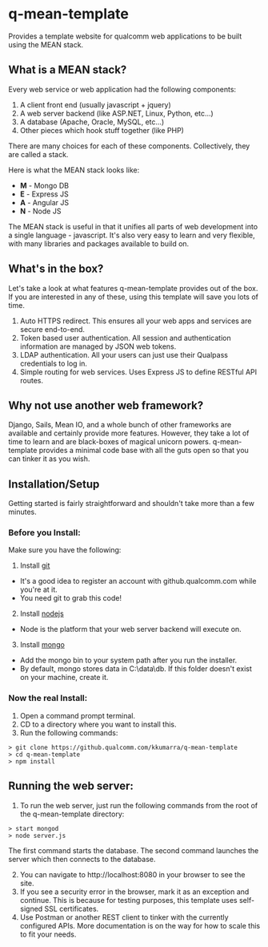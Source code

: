 # q-mean-template
Provides a template website for qualcomm web applications to be built using the MEAN stack.

## What is a MEAN stack?

Every web service or web application had the following components:

1. A client front end (usually javascript + jquery)
2. A web server backend (like ASP.NET, Linux, Python, etc...)
3. A database (Apache, Oracle, MySQL, etc...)
4. Other pieces which hook stuff together (like PHP)

There are many choices for each of these components. Collectively, they are called a stack.

Here is what the MEAN stack looks like:

* **M** - Mongo DB
* **E** - Express JS
* **A** - Angular JS
* **N** - Node JS

The MEAN stack is useful in that it unifies all parts of web development into a single language - javascript.
It's also very easy to learn and very flexible, with many libraries and packages available to build on.

## What's in the box?

Let's take a look at what features q-mean-template provides out of the box. 
If you are interested in any of these, using this template will save you lots of time.

1. Auto HTTPS redirect. This ensures all your web apps and services are secure end-to-end.
2. Token based user authentication. All session and authentication information are managed by JSON web tokens.
3. LDAP authentication. All your users can just use their Qualpass credentials to log in.
4. Simple routing for web services. Uses Express JS to define RESTful API routes.

## Why not use another web framework?

Django, Sails, Mean IO, and a whole bunch of other frameworks are available and certainly provide more features.
However, they take a lot of time to learn and are black-boxes of magical unicorn powers. q-mean-template provides
a minimal code base with all the guts open so that you can tinker it as you wish.

## Installation/Setup

Getting started is fairly straightforward and shouldn't take more than a few minutes.

### Before you Install:
Make sure you have the following:

1. Install [git](https://git-scm.com/)
  * It's a good idea to register an account with github.qualcomm.com while you're at it.
  * You need git to grab this code!
2. Install [nodejs](https://nodejs.org)
  * Node is the platform that your web server backend will execute on.
3. Install [mongo](https://www.mongodb.com/)
  * Add the mongo bin to your system path after you run the installer.
  * By default, mongo stores data in C:\data\db. If this folder doesn't exist on your machine, create it.
  
### Now the real Install:

1. Open a command prompt terminal.
2. CD to a directory where you want to install this.
3. Run the following commands:

```
> git clone https://github.qualcomm.com/kkumarra/q-mean-template
> cd q-mean-template
> npm install
```

## Running the web server:

1. To run the web server, just run the following commands from the root of the q-mean-template directory:

```
> start mongod
> node server.js
```

The first command starts the database.
The second command launches the server which then connects to the database.

2. You can navigate to http://localhost:8080 in your browser to see the site.
3. If you see a security error in the browser, mark it as an exception and continue. This is because for testing purposes, this template uses self-signed SSL certificates.
4. Use Postman or another REST client to tinker with the currently configured APIs. More documentation is on the way for how to scale this to fit your needs.
